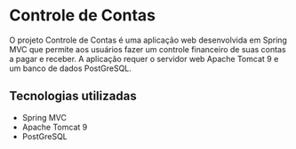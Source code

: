 # Controle de Contas

O projeto Controle de Contas é uma aplicação web desenvolvida em Spring MVC que permite aos usuários fazer um controle financeiro de suas contas a pagar e receber. A aplicação requer o servidor web Apache Tomcat 9 e um banco de dados PostGreSQL.

## Tecnologias utilizadas

- Spring MVC
- Apache Tomcat 9
- PostGreSQL
